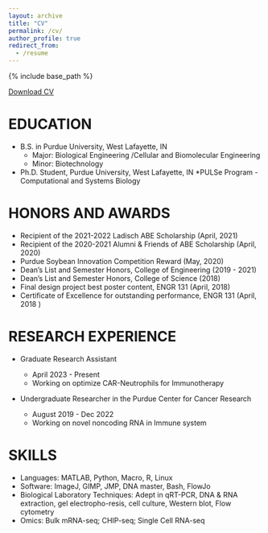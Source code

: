 ```yaml
---
layout: archive
title: "CV"
permalink: /cv/
author_profile: true
redirect_from:
  - /resume
---
```


{% include base_path %}

[Download CV](http://www.kunmingshao.com/files/Kunming_Shao_CV_2023.pdf)

EDUCATION
======
* B.S. in Purdue University, West Lafayette, IN
  * Major: Biological Engineering /Cellular and Biomolecular Engineering 
  * Minor: Biotechnology 
* Ph.D. Student, Purdue University, West Lafayette, IN
  *PULSe Program - Computational and Systems Biology

HONORS AND AWARDS
======
* Recipient of the 2021-2022 Ladisch ABE Scholarship  (April, 2021)          
* Recipient of the 2020-2021 Alumni & Friends of ABE Scholarship  (April, 2020)                                                                           
* Purdue Soybean Innovation Competition Reward (May, 2020)
* Dean’s List and Semester Honors, College of Engineering (2019 - 2021)
* Dean’s List and Semester Honors, College of Science     (2018)
* Final design project best poster content, ENGR 131      (April, 2018)                                  
* Certificate of Excellence for outstanding performance, ENGR 131    (April, 2018 )                                                                   

RESEARCH EXPERIENCE 
======
* Graduate Research Assistant
  * April 2023 - Present
  * Working on optimize CAR-Neutrophils for Immunotherapy


* Undergraduate Researcher in the Purdue Center for Cancer Research 
  * August 2019 - Dec 2022
  * Working on novel noncoding RNA in Immune system 


  <!-- * Duties included: Merging pull requests -->

SKILLS
======
* Languages: MATLAB, Python, Macro, R, Linux
* Software: ImageJ, GIMP, JMP, DNA master, Bash, FlowJo
* Biological Laboratory Techniques: Adept in qRT-PCR, DNA & RNA extraction, gel electropho-resis, cell culture, Western blot, Flow cytometry
* Omics: Bulk mRNA-seq; CHIP-seq; Single Cell RNA-seq

